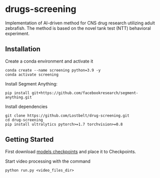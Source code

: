 # drugs-screening

Implementation of AI-driven method for CNS drug research utilizing adult zebrafish. The method is based on the novel tank test (NTT) behavioral experiment.

## Installation

Create a conda environment and activate it

```
conda create --name screening python=3.9 -y
conda activate screening
```

Install Segment Anything:

```
pip install git+https://github.com/facebookresearch/segment-anything.git
```


Install dependencies

```
git clone https://github.com/Lostbelt/drug-screening.git
cd drug-screening
pip install ultralytics pytorch>=1.7 torchvision>=0.8
```

## <a name="GettingStarted"></a>Getting Started

First download [models checkpoints](https://drive.google.com/drive/folders/1Ahy9nWQRqqwMCV9Di8jhIZyxUQmo5NaC?usp=sharing) and place it to Checkpoints.

Start video processing with the command
```
python run.py <video_files_dir>
```
